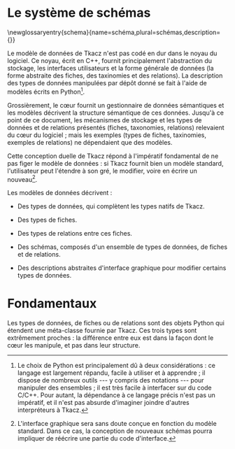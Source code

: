 
# Le système de schémas

\newglossaryentry{schema}{name=schéma,plural=schémas,description={}}

Le modèle de données de Tkacz n'est pas codé en dur dans le noyau du logiciel. Ce noyau, écrit en C++, fournit principalement l'abstraction du stockage, les interfaces utilisateurs et la forme générale de données (la forme abstraite des fiches, des taxinomies et des relations). La description des types de données manipulées par dépôt donné se fait à l'aide de modèles écrits en Python[^why_python].

[^why_python]: Le choix de Python est principalement dû à deux considérations : ce langage est largement répandu, facile à utiliser et à apprendre ; il dispose de nombreux outils --- y compris des notations --- pour manipuler des ensembles ; il est très facile à interfacer sur du code C/C++. Pour autant, la dépendance à ce langage précis n'est pas un impératif, et il n'est pas absurde d'imaginer joindre d'autres interpréteurs à Tkacz.

Grossièrement, le cœur fournit un gestionnaire de données sémantiques et les modèles décrivent la structure sémantique de ces données. Jusqu'à ce point de ce document, les mécanismes de stockage et les types de données et de relations présentés (fiches, taxonomies, relations) relevaient du cœur du logiciel ; mais les exemples (types de fiches, taxinomies, exemples de relations) ne dépendaient que des modèles.

Cette conception duelle de Tkacz répond à l'impératif fondamental de ne pas figer le modèle de données : si Tkacz fournit bien un modèle standard, l'utilisateur peut l'étendre à son gré, le modifier, voire en écrire un nouveau[^fromscratch].

[^fromscratch]: L'interface graphique sera sans doute conçue en fonction du modèle standard. Dans ce cas, la conception de nouveaux schémas pourra impliquer de réécrire une partie du code d'interface.

Les modèles de données décrivent :

 * Des types de données, qui complètent les types natifs de Tkacz.
 
 * Des types de fiches.
 
 * Des types de relations entre ces fiches.
 
 * Des schémas, composés d'un ensemble de types de données, de fiches et de relations.
 
 * Des descriptions abstraites d'interface graphique pour modifier certains types de données.
 
# Fondamentaux

Les types de données, de fiches ou de relations sont des objets Python qui étendent une méta-classe fournie par Tkacz. Ces trois types sont extrêmement proches : la différence entre eux est dans la façon dont le cœur les manipule, et pas dans leur structure.